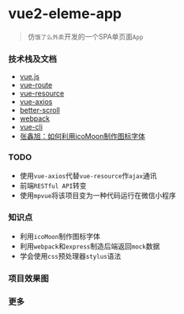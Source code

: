 # vue2-eleme-app

> 仿`饿了么外卖`开发的一个SPA单页面`App`

### 技术栈及文档

- [vue.js](https://github.com/vuejs/vue)
- [vue-route](https://github.com/vuejs/vue-route)
- [vue-resource](https://github.com/pagekit/vue-resource)
- [vue-axios](https://github.com/vuejs/vue-axios)
- [better-scroll](https://github.com/ustbhuangyi/better-scroll)
- [webpack](https://github.com/webpack/webpack)
- [vue-cli](https://github.com/vuejs/vue-cli)
- [张鑫旭：如何利用icoMoon制作图标字体](http://www.zhangxinxu.com/wordpress/2012/06/free-icon-font-usage-icomoon/)

### TODO

- 使用`vue-axios`代替`vue-resource`作`ajax`通讯
- 前端`RESTful API`转变
- 使用`mpvue`将该项目变为一种代码运行在微信小程序


### 知识点
- 利用`icoMoon`制作图标字体
- 利用`webpack`和`express`制造后端返回`mock`数据
- 学会使用`css`预处理器`stylus`语法



### 项目效果图





### 更多
